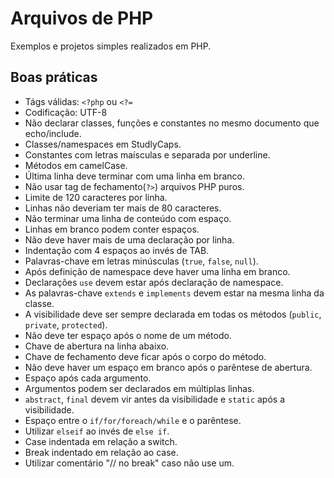 # Arquivos de PHP
Exemplos e projetos simples realizados em PHP.

## Boas práticas
- Tágs válidas: `<?php` ou `<?=`
- Codificação: UTF-8
- Não declarar classes, funções e constantes no mesmo documento que echo/include.
- Classes/namespaces em StudlyCaps.
- Constantes com letras maísculas e separada por underline.
- Métodos em camelCase.
- Última linha deve terminar com uma linha em branco.
- Não usar tag de fechamento(`?>`) arquivos PHP puros.
- Limite de 120 caracteres por linha.
- Linhas não deveriam ter mais de 80 caracteres.
- Não terminar uma linha de conteúdo com espaço.
- Linhas em branco podem conter espaços.
- Não deve haver mais de uma declaração por linha.
- Indentação com 4 espaços ao invés de TAB.
- Palavras-chave em letras minúsculas (`true`, `false`, `null`).
- Após definição de namespace deve haver uma linha em branco.
- Declarações `use` devem estar após declaração de namespace.
- As palavras-chave `extends` e `implements` devem estar na mesma linha da classe.
- A visibilidade deve ser sempre declarada em todas os métodos (`public`, `private`, `protected`).
- Não deve ter espaço após o nome de um método.
- Chave de abertura na linha abaixo.
- Chave de fechamento deve ficar após o corpo do método.
- Não deve haver um espaço em branco após o parêntese de abertura.
- Espaço após cada argumento.
- Argumentos podem ser declarados em múltiplas linhas.
- `abstract`, `final` devem vir antes da visibilidade e `static` após a visibilidade.
- Espaço entre o `if/for/foreach/while` e o parêntese.
- Utilizar `elseif` ao invés de `else if`.
- Case indentada em relação a switch.
- Break indentado em relação ao case.
- Utilizar comentário "// no break" caso não use um.